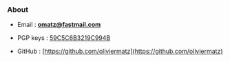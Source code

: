 ### About

- Email : **omatz@fastmail.com**

- PGP keys : [59C5C6B3219C994B](./omatz_at_fastmail_dot_com.asc)

- GitHub : [https://github.com/oliviermatz](https://github.com/oliviermatz)

